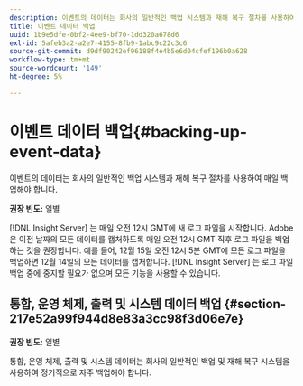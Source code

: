 ```yaml
---
description: 이벤트의 데이터는 회사의 일반적인 백업 시스템과 재해 복구 절차를 사용하여 매일 백업해야 합니다.
title: 이벤트 데이터 백업
uuid: 1b9e5dfe-0bf2-4ee9-bf70-1dd320a678d6
exl-id: 5afeb3a2-a2e7-4155-8fb9-1abc9c22c3c6
source-git-commit: d9df90242ef96188f4e4b5e6d04cfef196b0a628
workflow-type: tm+mt
source-wordcount: '149'
ht-degree: 5%

---
```


# 이벤트 데이터 백업{#backing-up-event-data}

이벤트의 데이터는 회사의 일반적인 백업 시스템과 재해 복구 절차를 사용하여 매일 백업해야 합니다.

**권장 빈도:** 일별

[!DNL Insight Server] 는 매일 오전 12시 GMT에 새 로그 파일을 시작합니다. Adobe은 이전 날짜의 모든 데이터를 캡처하도록 매일 오전 12시 GMT 직후 로그 파일을 백업하는 것을 권장합니다. 예를 들어, 12월 15일 오전 12시 5분 GMT에 모든 로그 파일을 백업하면 12월 14일의 모든 데이터를 캡처합니다. [!DNL Insight Server] 는 로그 파일 백업 중에 중지할 필요가 없으며 모든 기능을 사용할 수 있습니다.

## 통합, 운영 체제, 출력 및 시스템 데이터 백업 {#section-217e52a99f944d8e83a3cc98f3d06e7e}

**권장 빈도:** 일별

통합, 운영 체제, 출력 및 시스템 데이터는 회사의 일반적인 백업 및 재해 복구 시스템을 사용하여 정기적으로 자주 백업해야 합니다.
